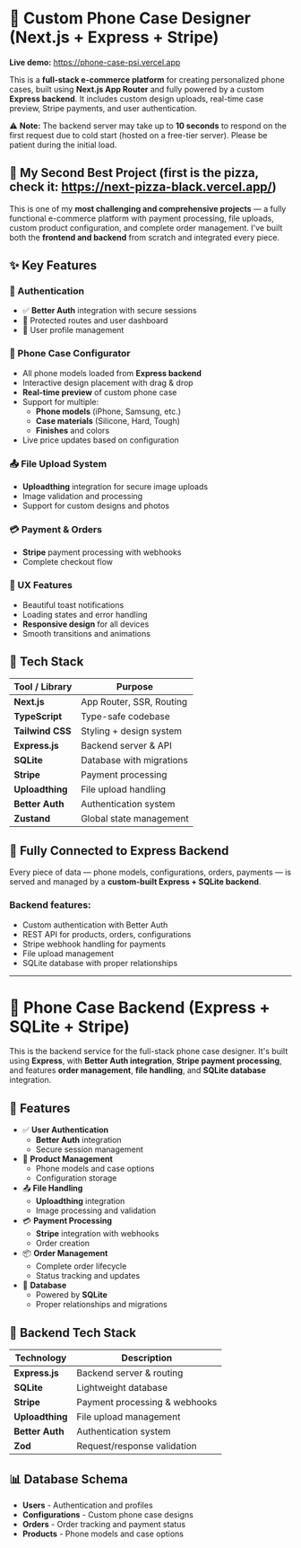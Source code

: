 # 📱 Custom Phone Case Designer (Next.js + Express + Stripe)

**Live demo:** https://phone-case-psi.vercel.app

This is a **full-stack e-commerce platform** for creating personalized phone cases, built using **Next.js App Router** and fully powered by a custom **Express backend**. It includes custom design uploads, real-time case preview, Stripe payments, and user authentication.

⚠️ **Note:** The backend server may take up to **10 seconds** to respond on the first request due to cold start (hosted on a free-tier server). Please be patient during the initial load.

## 💎 My Second Best Project (first is the pizza, check it: https://next-pizza-black.vercel.app/) 

This is one of my **most challenging and comprehensive projects** — a fully functional e-commerce platform with payment processing, file uploads, custom product configuration, and complete order management. I've built both the **frontend and backend** from scratch and integrated every piece.

## ✨ Key Features

### 🔐 Authentication
* ✅ **Better Auth** integration with secure sessions
* 🔁 Protected routes and user dashboard
* 👤 User profile management

### 📱 Phone Case Configurator  
* All phone models loaded from **Express backend**
* Interactive design placement with drag & drop
* **Real-time preview** of custom phone case
* Support for multiple:
  * **Phone models** (iPhone, Samsung, etc.)
  * **Case materials** (Silicone, Hard, Tough)
  * **Finishes** and colors
* Live price updates based on configuration

### 📤 File Upload System
* **Uploadthing** integration for secure image uploads
* Image validation and processing
* Support for custom designs and photos

### 💳 Payment & Orders
* **Stripe** payment processing with webhooks
* Complete checkout flow

### 💬 UX Features
* Beautiful toast notifications
* Loading states and error handling
* **Responsive design** for all devices
* Smooth transitions and animations

## 🧰 Tech Stack

| Tool / Library | Purpose |
|---|---|
| **Next.js** | App Router, SSR, Routing |
| **TypeScript** | Type-safe codebase |
| **Tailwind CSS** | Styling + design system |
| **Express.js** | Backend server & API |
| **SQLite** | Database with migrations |
| **Stripe** | Payment processing |
| **Uploadthing** | File upload handling |
| **Better Auth** | Authentication system |
| **Zustand** | Global state management |

## 🔁 Fully Connected to Express Backend

Every piece of data — phone models, configurations, orders, payments — is served and managed by a **custom-built Express + SQLite backend**.

### Backend features:
* Custom authentication with Better Auth
* REST API for products, orders, configurations
* Stripe webhook handling for payments
* File upload management
* SQLite database with proper relationships

---

# 📱 Phone Case Backend (Express + SQLite + Stripe)

This is the backend service for the full-stack phone case designer. It's built using **Express**, with **Better Auth integration**, **Stripe payment processing**, and features **order management**, **file handling**, and **SQLite database** integration.

## 🚀 Features

* ✅ **User Authentication**
  * **Better Auth** integration
  * Secure session management
* 📱 **Product Management**  
  * Phone models and case options
  * Configuration storage
* 📤 **File Handling**
  * **Uploadthing** integration
  * Image processing and validation
* 💳 **Payment Processing**
  * **Stripe** integration with webhooks
  * Order creation
* 📦 **Order Management**
  * Complete order lifecycle
  * Status tracking and updates
* 🧱 **Database**
  * Powered by **SQLite**
  * Proper relationships and migrations

## 🧰 Backend Tech Stack

| Technology | Description |
|---|---|
| **Express.js** | Backend server & routing |
| **SQLite** | Lightweight database |
| **Stripe** | Payment processing & webhooks |
| **Uploadthing** | File upload management |
| **Better Auth** | Authentication system |
| **Zod** | Request/response validation |

## 📊 Database Schema

* **Users** - Authentication and profiles
* **Configurations** - Custom phone case designs  
* **Orders** - Order tracking and payment status
* **Products** - Phone models and case options

